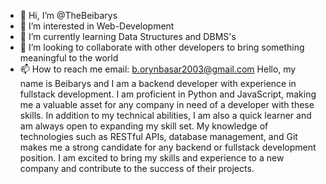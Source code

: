 - 👋 Hi, I’m @TheBeibarys
- 👀 I’m interested in Web-Development
- 🌱 I’m currently learning Data Structures and DBMS's
- 💞️ I’m looking to collaborate with other developers to bring something meaningful to the world 
- 📫 How to reach me email: b.orynbasar2003@gmail.com
Hello, my name is Beibarys and I am a backend developer with experience in fullstack development. 
I am proficient in Python and JavaScript, making me a valuable asset for any company in need of a developer with these skills.
In addition to my technical abilities, I am also a quick learner and am always open to expanding my skill set. 
My knowledge of technologies such as RESTful APIs, database management, and Git makes me a strong candidate for any backend or fullstack development position. 
I am excited to bring my skills and experience to a new company and contribute to the success of their projects.
